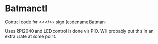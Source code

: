 # Batmanctl

Control code for <<</>> sign (codename Batman)

Uses RPI2040 and LED control is done via PIO. Will probably put this in an extra crate at some point.